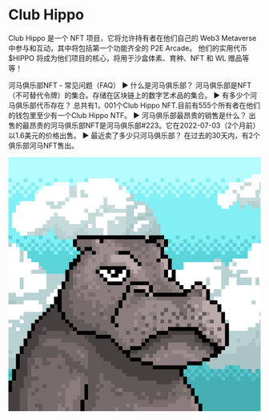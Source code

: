 # Club Hippo

Club Hippo 是一个 NFT 项目，它将允许持有者在他们自己的 Web3 Metaverse 中参与和互动，其中将包括第一个功能齐全的 P2E Arcade。 他们的实用代币 $HIPPO 将成为他们项目的核心，将用于沙盒体素、育种、NFT 和 WL 赠品等等！

河马俱乐部NFT - 常见问题（FAQ）
▶ 什么是河马俱乐部？
河马俱乐部是NFT（不可替代令牌）的集合。存储在区块链上的数字艺术品的集合。
▶ 有多少个河马俱乐部代币存在？
总共有1，001个Club Hippo NFT.目前有555个所有者在他们的钱包里至少有一个Club Hippo NTF。
▶ 河马俱乐部最昂贵的销售是什么？
出售的最昂贵的河马俱乐部NFT是河马俱乐部#223。它在2022-07-03（2个月前）以1.6美元的价格出售。
▶ 最近卖了多少只河马俱乐部？
在过去的30天内，有2个俱乐部河马NFT售出。

![nft](微信截图_20220902203137.png)
